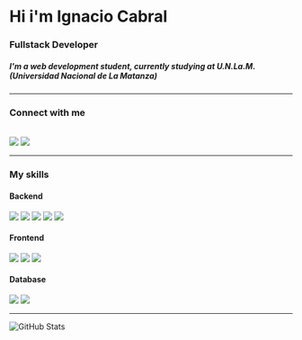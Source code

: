# Hi i'm Ignacio Cabral

### Fullstack Developer

##### I'm a web development student, currently studying at U.N.La.M. (Universidad Nacional de La Matanza) 

---
### Connect with me
<br>
<a href="https://www.linkedin.com/in/ignacio-agust%C3%ADn-cabral/"><img src="https://img.shields.io/badge/LinkedIn-0077B5?style=for-the-badge&logo=linkedin&logoColor=white"></a>
<a href="mailto:ignaciocabral97@gmail.com"><img src="https://img.shields.io/badge/Gmail-D14836?style=for-the-badge&logo=gmail&logoColor=white"></a>

---
### My skills

#### Backend
<div>
    <img src="https://img.shields.io/badge/JavaScript-F7DF1E?style=for-the-badge&logo=javascript&logoColor=black">
    <img src="https://img.shields.io/badge/Node.js-43853D?style=for-the-badge&logo=node.js&logoColor=white">
    <img src="https://img.shields.io/badge/jQuery-0769AD?style=for-the-badge&logo=jquery&logoColor=white">
    <img src="https://img.shields.io/badge/PHP-777BB4?style=for-the-badge&logo=php&logoColor=white">
    <img src="https://img.shields.io/badge/Laravel-FF2D20?style=for-the-badge&logo=laravel&logoColor=white">
</div>

#### Frontend
<div>
    <img src="https://img.shields.io/badge/HTML5-E34F26?style=for-the-badge&logo=html5&logoColor=white">
    <img src="https://img.shields.io/badge/CSS3-1572B6?style=for-the-badge&logo=css3&logoColor=white">
    <img src="https://img.shields.io/badge/Bootstrap-563D7C?style=for-the-badge&logo=bootstrap&logoColor=white">
</div>

#### Database
<div>
    <img src="https://img.shields.io/badge/MySQL-00000F?style=for-the-badge&logo=mysql&logoColor=white">
    <img src="https://img.shields.io/badge/PostgreSQL-316192?style=for-the-badge&logo=postgresql&logoColor=white">
</div>

---

<img align="left" alt="GitHub Stats" src="https://github-readme-stats.vercel.app/api/top-langs/?username=IgnacioAgustinCabral&show_icons=true&hide_border=true" />
